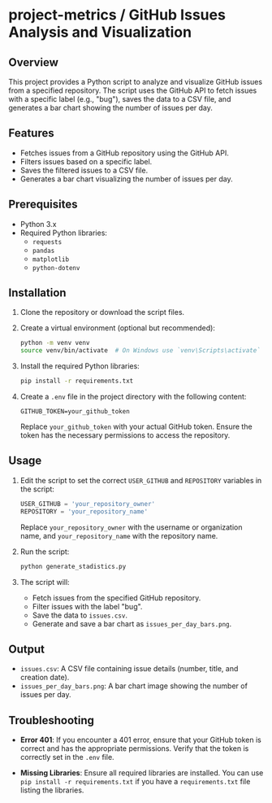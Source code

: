 # project-metrics / GitHub Issues Analysis and Visualization

## Overview

This project provides a Python script to analyze and visualize GitHub issues from a specified repository. The script uses the GitHub API to fetch issues with a specific label (e.g., "bug"), saves the data to a CSV file, and generates a bar chart showing the number of issues per day.

## Features

- Fetches issues from a GitHub repository using the GitHub API.
- Filters issues based on a specific label.
- Saves the filtered issues to a CSV file.
- Generates a bar chart visualizing the number of issues per day.

## Prerequisites

- Python 3.x
- Required Python libraries:
  - `requests`
  - `pandas`
  - `matplotlib`
  - `python-dotenv`

## Installation

1. Clone the repository or download the script files.

2. Create a virtual environment (optional but recommended):

    ```bash
    python -m venv venv
    source venv/bin/activate  # On Windows use `venv\Scripts\activate`
    ```

3. Install the required Python libraries:

    ```bash
    pip install -r requirements.txt
    ```

4. Create a `.env` file in the project directory with the following content:

    ```plaintext
    GITHUB_TOKEN=your_github_token
    ```

   Replace `your_github_token` with your actual GitHub token. Ensure the token has the necessary permissions to access the repository.

## Usage

1. Edit the script to set the correct `USER_GITHUB` and `REPOSITORY` variables in the script:

    ```python
    USER_GITHUB = 'your_repository_owner'
    REPOSITORY = 'your_repository_name'
    ```

   Replace `your_repository_owner` with the username or organization name, and `your_repository_name` with the repository name.

2. Run the script:

    ```bash
    python generate_stadistics.py
    ```

3. The script will:
   - Fetch issues from the specified GitHub repository.
   - Filter issues with the label "bug".
   - Save the data to `issues.csv`.
   - Generate and save a bar chart as `issues_per_day_bars.png`.

## Output

- `issues.csv`: A CSV file containing issue details (number, title, and creation date).
- `issues_per_day_bars.png`: A bar chart image showing the number of issues per day.

## Troubleshooting

- **Error 401**: If you encounter a 401 error, ensure that your GitHub token is correct and has the appropriate permissions. Verify that the token is correctly set in the `.env` file.

- **Missing Libraries**: Ensure all required libraries are installed. You can use `pip install -r requirements.txt` if you have a `requirements.txt` file listing the libraries.